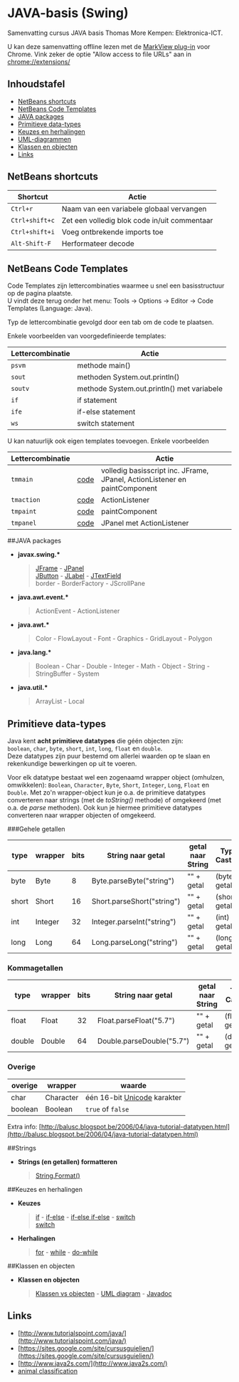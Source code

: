 JAVA-basis (Swing)
==========

Samenvatting cursus JAVA basis Thomas More Kempen: Elektronica-ICT.

U kan deze samenvatting offline lezen met de [MarkView plug-in](http://shaneweng.com/blog/view-markdown-file-with-markview/) voor Chrome. Vink zeker de optie "Allow access to file URLs" aan in [chrome://extensions/](chrome://extensions/)

## Inhoudstafel

- [NetBeans shortcuts](#netbeans-shortcuts)
- [NetBeans Code Templates](#netbeans-code-templates)
- [JAVA packages](#java-packages)
- [Primitieve data-types](#primitieve-data-types)
- [Keuzes en herhalingen](#keuzes-en-herhalingen)
- [UML-diagrammen](UML/uml.md)
- [Klassen en objecten](#Klassen-en-objecten)
- [Links](#links)

## NetBeans shortcuts

| Shortcut        | Actie  |
| ------------- | -----|
| `Ctrl+r` | Naam van een variabele globaal vervangen |
| `Ctrl+shift+c` | Zet een volledig blok code in/uit commentaar |
| `Ctrl+shift+i` | Voeg ontbrekende imports toe |
| `Alt-Shift-F` | Herformateer decode |

## NetBeans Code Templates

Code Templates zijn lettercombinaties waarmee u snel een basisstructuur op de pagina plaatste.   
U vindt deze terug onder het menu: Tools -> Options -> Editor -> Code Templates (Language: Java).  

Typ de lettercombinatie gevolgd door een tab om de code te plaatsen.

Enkele voorbeelden van voorgedefinieerde templates:

| Lettercombinatie | Actie  |
| ------------- | -----|
| `psvm` | methode main() |
| `sout` | methoden System.out.println() |
| `soutv` | methode System.out.println() met variabele |
| `if` | if statement |
| `ife` | if-else statement |
| `ws` | switch statement |

U kan natuurlijk ook eigen templates toevoegen. Enkele voorbeelden

| Lettercombinatie |  | Actie  |
| ------------- | ----- | -----|
| `tmmain` | [code](codeTemplates/tmmain.md) | volledig basisscript inc. JFrame, JPanel, ActionListener en paintComponent  |
| `tmaction` | [code](codeTemplates/custom.md#tmaction) | ActionListener |
| `tmpaint` | [code](codeTemplates/custom.md#tmpaint) | paintComponent |
| `tmpanel` | [code](codeTemplates/custom.md#tmpanel) | JPanel met ActionListener |

##JAVA packages

*   **javax.swing.\***

    > [JFrame](swing/JFrame.md) - [JPanel](swing/JPanel.md)   
    > [JButton](swing/JButton.md) - [JLabel](swing/JLabel.md) - [JTextField](swing/JTextField.md)  
    > border - BorderFactory - JScrollPane 
*   **java.awt.event.\***

    >  ActionEvent - ActionListener
*   **java.awt.\***

    >  Color - FlowLayout - Font - Graphics - GridLayout - Polygon
*   **java.lang.\***

    >  Boolean - Char - Double - Integer - Math - Object - String - StringBuffer - System
*   **java.util.\***

    >  ArrayList - Local

## Primitieve data-types

Java kent **acht primitieve datatypes** die géén objecten zijn:  
`boolean`, `char`, `byte`, `short`, `int`, `long`, `float` en `double`.  
Deze datatypes zijn puur bestemd om allerlei waarden op te slaan en rekenkundige bewerkingen op uit te voeren.  

Voor elk datatype bestaat wel een zogenaamd wrapper object (omhulzen, omwikkelen): `Boolean`, `Character`, `Byte`, `Short`, `Integer`, `Long`, `Float` en `Double`. 
Met zo'n wrapper-object kun je o.a. de primitieve datatypes converteren naar strings (met de *toString()* methode) of omgekeerd (met o.a. de *parse* methoden). Ook kun je hiermee primitieve datatypes converteren naar wrapper objecten of omgekeerd.

###Gehele getallen

| type |  wrapper  |bits | String naar getal| getal naar String | Type Casting |
| ------------- | -----|----------------- |  ---- | ---- | ----|
| byte |  Byte | 8 | Byte.parseByte("string") | "" + getal | (byte) getal |
| short | Short| 16 | Short.parseShort("string") | "" + getal |  (short) getal |
| int |Integer| 32 |  Integer.parseInt("string") | "" + getal | (int) getal |
| long | Long|64 | Long.parseLong("string") |  "" + getal | (long) getal |

### Kommagetallen

| type |  wrapper  |bits | String naar getal| getal naar String | Type Casting |
| ------------- | -----|----------------- |  --- | ---- | ----|
| float | Float| 32 | Float.parseFloat("5.7") | "" + getal | (float) getal |
| double | Double|  64 |  Double.parseDouble("5.7") | "" + getal | (double) getal |

### Overige

| overige |  wrapper  | waarde |
| ------------- | -----| ------------- |
| char | Character |één 16-bit [Unicode](http://nl.wikipedia.org/wiki/Unicode) karakter | 
| boolean | Boolean|  `true` of `false` |

Extra info: [http://balusc.blogspot.be/2006/04/java-tutorial-datatypen.html](http://balusc.blogspot.be/2006/04/java-tutorial-datatypen.html)

##Strings

*   **Strings (en getallen) formatteren**

    > [String.Format()](string/format.md)

##Keuzes en herhalingen

*   **Keuzes**

    > [if](keuze_herhaling/if.md) - [if-else](keuze_herhaling/if.md) - [if-else if-else](keuze_herhaling/if.md) - [switch](keuze_herhaling/switch.md)   
    > [switch](keuze_herhaling/switch.md)
*   **Herhalingen**

    > [for](keuze_herhaling/for.md) - [while](keuze_herhaling/for.md) - [do-while](keuze_herhaling/for.md)

##Klassen en objecten

*   **Klassen en objecten**

    > [Klassen vs objecten](klassen/klassen.md) - [UML diagram](UML/uml.md) - [Javadoc](javadoc/javadoc.md)

## Links

- [http://www.tutorialspoint.com/java/](http://www.tutorialspoint.com/java/)
- [https://sites.google.com/site/cursusguielien/](https://sites.google.com/site/cursusguielien/)
- [http://www.java2s.com/](http://www.java2s.com/)
- [animal classification](http://kendeanagudo.hubpages.com/hub/Facts-about-Animals-Its-Types-and-Classification#)

